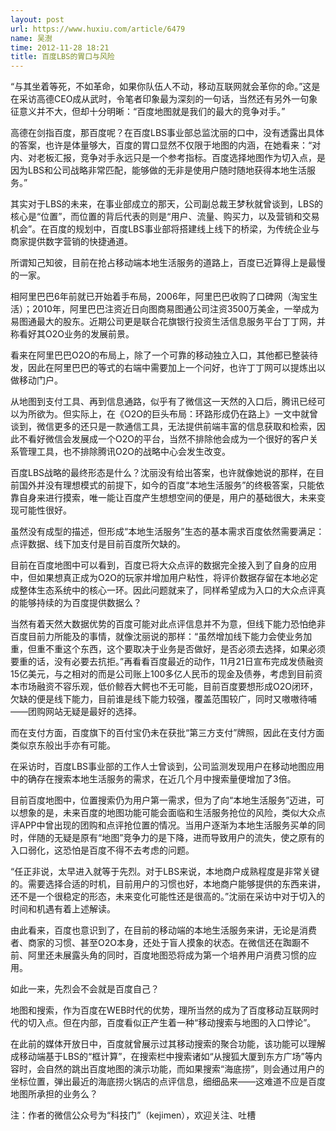 ```yaml
---
layout: post
url: https://www.huxiu.com/article/6479
name: 吴澍
time: 2012-11-28 18:21
title: 百度LBS的胃口与风险
---
```

“与其坐着等死，不如革命，如果你队伍人不动，移动互联网就会革你的命。”这是在采访高德CEO成从武时，令笔者印象最为深刻的一句话，当然还有另外一句象征意义并不大，但却十分明晰：“百度地图就是我们的最大的竞争对手。”

高德在剑指百度，那百度呢？在百度LBS事业部总监沈丽的口中，没有透露出具体的答案，也许是体量够大，百度的胃口显然不仅限于地图的内涵，在她看来：“对内、对老板汇报，竞争对手永远只是一个参考指标。百度选择地图作为切入点，是因为LBS和公司战略非常匹配，能够做的无非是使用户随时随地获得本地生活服务。”

其实对于LBS的未来，在事业部成立的那天，公司副总裁王梦秋就曾谈到，LBS的核心是“位置”，而位置的背后代表的则是“用户、流量、购买力，以及营销和交易机会”。在百度的规划中，百度LBS事业部将搭建线上线下的桥梁，为传统企业与商家提供数字营销的快捷通道。

所谓知己知彼，目前在抢占移动端本地生活服务的道路上，百度已近算得上是最慢的一家。

相阿里巴巴6年前就已开始着手布局，2006年，阿里巴巴收购了口碑网（淘宝生活）；2010年，阿里巴巴注资近日向图商易图通公司注资3500万美金，一举成为易图通最大的股东。近期公司更是联合花旗银行投资生活信息服务平台丁丁网，并称看好其O2O业务的发展前景。

看来在阿里巴巴O2O的布局上，除了一个可靠的移动独立入口，其他都已整装待发，因此在阿里巴巴的等式的右端中需要加上一个问好，也许丁丁网可以提炼出以做移动门户。

从地图到支付工具、再到信息通路，似乎有了微信这一天然的入口后，腾讯已经可以为所欲为。但实际上，在《O2O的巨头布局：环路形成仍在路上》一文中就曾谈到，微信更多的还只是一款通信工具，无法提供前端丰富的信息获取和检索，因此不看好微信会发展成一个O2O的平台，当然不排除他会成为一个很好的客户关系管理工具，也不排除腾讯O2O的战略中心会发生改变。

百度LBS战略的最终形态是什么？沈丽没有给出答案，也许就像她说的那样，在目前国外并没有理想模式的前提下，如今的百度“本地生活服务”的终极答案，只能依靠自身来进行摸索，唯一能让百度产生想想空间的便是，用户的基础很大，未来变现可能性很好。

虽然没有成型的描述，但形成“本地生活服务”生态的基本需求百度依然需要满足：点评数据、线下加支付是目前百度所欠缺的。

目前在百度地图中可以看到，百度已将大众点评的数据完全接入到了自身的应用中，但如果想真正成为O2O的玩家并增加用户粘性，将评价数据存留在本地必定成整体生态系统中的核心一环。因此问题就来了，同样希望成为入口的大众点评真的能够持续的为百度提供数据么？

当然有着天然大数据优势的百度可能对此点评信息并不为意，但线下能力恐怕绝非百度目前力所能及的事情，就像沈丽说的那样：“虽然增加线下能力会使业务加重，但重不重这个东西，这个要取决于业务是否做好，是否必须去选择，如果必须要重的话，没有必要去抗拒。”再看看百度最近的动作，11月21日宣布完成发债融资15亿美元，与之相对的而是公司账上100多亿人民币的现金及债券，考虑到目前资本市场融资不容乐观，低价鲸吞大鳄也不无可能，目前百度要想形成O2O闭环，欠缺的便是线下能力，目前谁是线下能力较强，覆盖范围较广，同时又嗷嗷待哺——团购网站无疑是最好的选择。

而在支付方面，百度旗下的百付宝仍未在获批“第三方支付”牌照，因此在支付方面类似京东般出手亦有可能。

在采访时，百度LBS事业部的工作人士曾谈到，公司监测发现用户在移动地图应用中的确存在搜索本地生活服务的需求，在近几个月中搜索量便增加了3倍。

目前百度地图中，位置搜索仍为用户第一需求，但为了向“本地生活服务”迈进，可以想象的是，未来百度的地图功能可能会面临和生活服务抢位的风险，类似大众点评APP中曾出现的团购和点评抢位置的情况。当用户逐渐为本地生活服务买单的同时，伴随的无疑是原有“地图”竞争力的是下降，进而导致用户的流失，使之原有的入口弱化，这恐怕是百度不得不去考虑的问题。

“任正非说，太早进入就等于先烈。对于LBS来说，本地商户成熟程度是非常关键的。需要选择合适的时机，目前用户的习惯也好，本地商户能够提供的东西来讲，还不是一个很稳定的形态，未来变化可能性还是很高的。”沈丽在采访中对于切入的时间和机遇有着上述解读。

由此看来，百度也意识到了，在目前的移动端的本地生活服务来讲，无论是消费者、商家的习惯、甚至O2O本身，还处于盲人摸象的状态。在微信还在踟蹰不前、阿里还未展露头角的同时，百度地图恐将成为第一个培养用户消费习惯的应用。

如此一来，先烈会不会就是百度自己？

地图和搜索，作为百度在WEB时代的优势，理所当然的成为了百度移动互联网时代的切入点。但在内部，百度看似正产生着一种“移动搜索与地图的入口悖论”。

在此前的媒体开放日中，百度就曾展示过其移动搜索的聚合功能，该功能可以理解成移动端基于LBS的“框计算”，在搜索栏中搜索诸如“从搜狐大厦到东方广场”等内容时，会自然的跳出百度地图的演示功能，而如果搜索“海底捞”，则会通过用户的坐标位置，弹出最近的海底捞火锅店的点评信息，细细品来——这难道不应是百度地图所承担的业务么？

注：作者的微信公众号为“科技门”（kejimen），欢迎关注、吐槽

